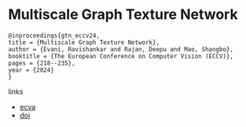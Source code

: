 # Multiscale Graph Texture Network

```
@inproceedings{gtn_eccv24,
title = {Multiscale Graph Texture Network},
author = {Evani, Ravishankar and Rajan, Deepu and Mao, Shangbo},
booktitle = {The European Conference on Computer Vision (ECCV)},
pages = {218--235},
year = {2024}
}
```

links
- [ecva](https://www.ecva.net/papers/eccv_2024/papers_ECCV/html/4702_ECCV_2024_paper.php)
- [doi](https://link.springer.com/chapter/10.1007/978-3-031-73411-3_13)
